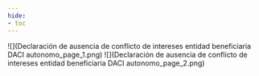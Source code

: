 ```yaml
---
hide:
- toc
---
```

![](Declaración de ausencia de conflicto de intereses entidad beneficiaria DACI autonomo_page_1.png)
![](Declaración de ausencia de conflicto de intereses entidad beneficiaria DACI autonomo_page_2.png)

 <style> 
body {
background-image: url('https://github.com/asolear/assets/blob/master/imgs/fondo3.jpg?raw=true'); 
background-repeat: no-repeat; 
background-attachment: fixed; /* background-size: cover; */ 
background-size: 100% 100%;
}
</style> 
